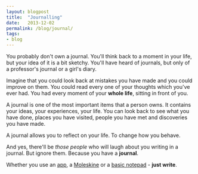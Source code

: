 ```yaml
---
layout: blogpost
title:  "Journalling"
date:   2013-12-02
permalink: /blog/journal/
tags:
- blog
---
```


You probably don't own a journal. You'll think back to a moment in your life, but your idea of it is a bit sketchy. You'll have heard of journals, but only of a professor's journal or a girl's diary.

Imagine that you could look back at mistakes you have made and you could improve on them. You could read every one of your thoughts which you've ever had. You had every moment of your **whole life**, sitting in front of you.

A journal is one of the most important items that a person owns. It contains your ideas, your experiences, your life. You can  look back to see what you have done, places you have visited, people you have met and discoveries you have made.

A journal allows you to reflect on your life. To change how you behave.

And yes, there'll be *those people* who will laugh about you writing in a journal. But ignore them. Because you have a **journal**.

Whether you use an [app](http://dayoneapp.com/), a [Moleskine](http://www.moleskine.com/) or a [basic notepad](http://www.amazon.co.uk/s/ref=nb_sb_noss?field-keywords=notepad) - **just write**.
